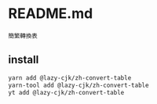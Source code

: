 # README.md

    簡繁轉換表

## install

```bash
yarn add @lazy-cjk/zh-convert-table
yarn-tool add @lazy-cjk/zh-convert-table
yt add @lazy-cjk/zh-convert-table
```

